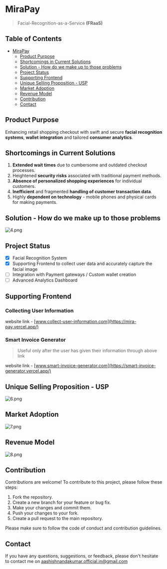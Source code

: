 # MiraPay

>  Facial-Recognition-as-a-Service **(FRaaS)**

## Table of Contents

- [MiraPay](#MiraPay)
  - [Product Purpose](#product-purpose)
  - [Shortcomings in Current Solutions](#shortcomings-in-current-solutions)
  - [Solution - How do we make up to those problems](#solution---how-do-we-make-up-to-those-problems)
  - [Project Status](#project-status)
  - [Supporting Frontend](#supporting-frontend)
  - [Unique Selling Proposition - USP](#unique-selling-proposition---usp)
  - [Market Adoption](#market-adoption)
  - [Revenue Model](#revenue-model)
  - [Contribution](#contribution)
  - [Contact](#contact)
  

## Product Purpose
Enhancing retail shopping checkout with swift and secure **facial recognition systems**, **wallet integration** and tailored **consumer analytics**.


## Shortcomings in Current Solutions
1. **Extended wait times** due to cumbersome and outdated checkout processes.
2. Heightened **security risks** associated with  traditional payment methods.
3. **Absence of personalized shopping experiences** for individual customers.
4. **Inefficient** and fragmented **handling of customer transaction data**.
5. Highly **dependent on technology** - mobile phones and physical cards for making payments.

## Solution - How do we make up to those problems
![4.png](..%2F..%2FCanvas%2FMiraPay%2FBlue%20and%20Pink%20Professional%20Business%20Strategy%20Presentation%2F4.png)

## Project Status

- [X] Facial Recognition System
- [X] Supporting Frontend to collect user data and accurately capture the facial image 
- [ ] Integration with Payment gateways / Custom wallet creation
- [ ] Advanced Analytics Dashboard

## Supporting Frontend

### Collecting User Information
website link - [www.collect-user-information.com](https://mira-pay.vercel.app/)

### Smart Invoice Generator
> Useful only after the user has given their information through above link

website link - [www.smart-invoice-generator.com](https://smart-invoice-generator.vercel.app/)


## Unique Selling Proposition - USP
![6.png](..%2F..%2FCanvas%2FMiraPay%2FBlue%20and%20Pink%20Professional%20Business%20Strategy%20Presentation%2F6.png)

## Market Adoption
![7.png](..%2F..%2FCanvas%2FMiraPay%2FBlue%20and%20Pink%20Professional%20Business%20Strategy%20Presentation%2F7.png)

## Revenue Model
![8.png](..%2F..%2FCanvas%2FMiraPay%2FBlue%20and%20Pink%20Professional%20Business%20Strategy%20Presentation%2F8.png)

## Contribution
Contributions are welcome! To contribute to this project, please follow these steps:

1. Fork the repository.
2. Create a new branch for your feature or bug fix.
3. Make your changes and commit them.
4. Push your changes to your fork.
5. Create a pull request to the main repository.

Please make sure to follow the code of conduct and contribution guidelines.

## Contact
If you have any questions, suggestions, or feedback, please don't hesitate to contact me on [aashishnandakumar.official.in@gmail.com]()
